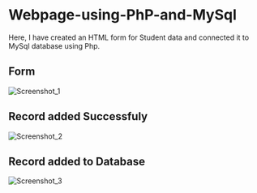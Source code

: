 # Webpage-using-PhP-and-MySql

Here, I have created an HTML form for Student data and connected it to MySql database using Php.

## Form


![Screenshot_1](https://github.com/skprscoe/Webpage-using-PhP-and-MySql/assets/134959794/ba0716d6-159c-4382-84c8-c8f00bb91e66)

## Record added Successfuly


![Screenshot_2](https://github.com/skprscoe/Webpage-using-PhP-and-MySql/assets/134959794/fddf9648-6817-4366-9d49-42a85463cd31)

## Record added to Database


![Screenshot_3](https://github.com/skprscoe/Webpage-using-PhP-and-MySql/assets/134959794/25d65f78-83c3-4c45-bbb2-c6151351dfbf)



